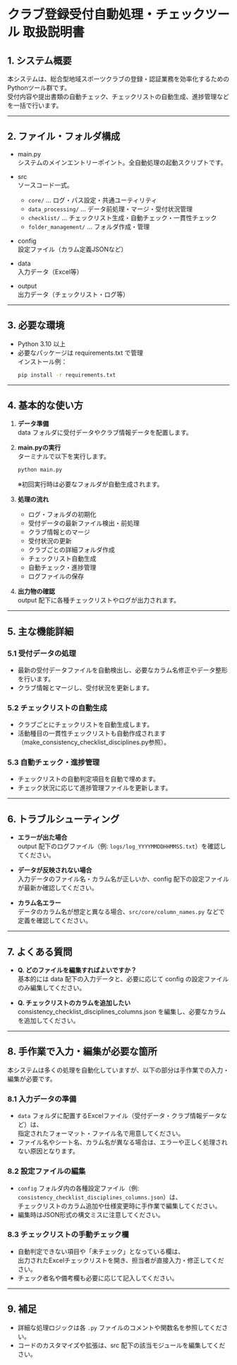 # クラブ登録受付自動処理・チェックツール 取扱説明書

## 1. システム概要

本システムは、総合型地域スポーツクラブの登録・認証業務を効率化するためのPythonツール群です。  
受付内容や提出書類の自動チェック、チェックリストの自動生成、進捗管理などを一括で行います。

---

## 2. ファイル・フォルダ構成

- main.py  
  システムのメインエントリーポイント。全自動処理の起動スクリプトです。

- src  
  ソースコード一式。  
  - `core/` … ログ・パス設定・共通ユーティリティ
  - `data_processing/` … データ前処理・マージ・受付状況管理
  - `checklist/` … チェックリスト生成・自動チェック・一貫性チェック
  - `folder_management/` … フォルダ作成・管理

- config  
  設定ファイル（カラム定義JSONなど）

- data  
  入力データ（Excel等）

- output  
  出力データ（チェックリスト・ログ等）

---

## 3. 必要な環境

- Python 3.10 以上
- 必要なパッケージは requirements.txt で管理  
  インストール例：  
  ```sh
  pip install -r requirements.txt
  ```

---

## 4. 基本的な使い方

1. **データ準備**  
   data フォルダに受付データやクラブ情報データを配置します。

2. **main.pyの実行**  
   ターミナルで以下を実行します。
   ```sh
   python main.py
   ```
   ※初回実行時は必要なフォルダが自動生成されます。

3. **処理の流れ**  
   - ログ・フォルダの初期化
   - 受付データの最新ファイル検出・前処理
   - クラブ情報とのマージ
   - 受付状況の更新
   - クラブごとの詳細フォルダ作成
   - チェックリスト自動生成
   - 自動チェック・進捗管理
   - ログファイルの保存

4. **出力物の確認**  
   output 配下に各種チェックリストやログが出力されます。

---

## 5. 主な機能詳細

### 5.1 受付データの処理

- 最新の受付データファイルを自動検出し、必要なカラム名修正やデータ整形を行います。
- クラブ情報とマージし、受付状況を更新します。

### 5.2 チェックリストの自動生成

- クラブごとにチェックリストを自動生成します。
- 活動種目の一貫性チェックリストも自動作成されます（make_consistency_checklist_disciplines.py参照）。

### 5.3 自動チェック・進捗管理

- チェックリストの自動判定項目を自動で埋めます。
- チェック状況に応じて進捗管理ファイルを更新します。

---

## 6. トラブルシューティング

- **エラーが出た場合**  
  output 配下のログファイル（例: `logs/log_YYYYMMDDHHMMSS.txt`）を確認してください。

- **データが反映されない場合**  
  入力データのファイル名・カラム名が正しいか、config 配下の設定ファイルが最新か確認してください。

- **カラム名エラー**  
  データのカラム名が想定と異なる場合、`src/core/column_names.py` などで定義を確認してください。

---

## 7. よくある質問

- **Q. どのファイルを編集すればよいですか？**  
  基本的には data 配下の入力データと、必要に応じて config の設定ファイルのみ編集してください。

- **Q. チェックリストのカラムを追加したい**  
  consistency_checklist_disciplines_columns.json を編集し、必要なカラムを追加してください。

---

## 8. 手作業で入力・編集が必要な箇所

本システムは多くの処理を自動化していますが、以下の部分は手作業での入力・編集が必要です。

### 8.1 入力データの準備

- `data` フォルダに配置するExcelファイル（受付データ・クラブ情報データなど）は、  
  指定されたフォーマット・ファイル名で用意してください。
- ファイル名やシート名、カラム名が異なる場合は、エラーや正しく処理されない原因となります。

### 8.2 設定ファイルの編集

- `config` フォルダ内の各種設定ファイル（例: `consistency_checklist_disciplines_columns.json`）は、  
  チェックリストのカラム追加や仕様変更時に手作業で編集してください。
- 編集時はJSON形式の構文ミスに注意してください。

### 8.3 チェックリストの手動チェック欄

- 自動判定できない項目や「未チェック」となっている欄は、  
  出力されたExcelチェックリストを開き、担当者が直接入力・修正してください。
- チェック者名や備考欄も必要に応じて記入してください。

---

## 9. 補足

- 詳細な処理ロジックは各 `.py` ファイルのコメントや関数名を参照してください。
- コードのカスタマイズや拡張は、src 配下の該当モジュールを編集してください。